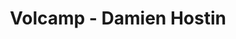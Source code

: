 ---
  name: Damien Hostin
  title: Volcamp - Damien Hostin
  abstract: 
  twitter: none
  photo: none
  linkedin: none
  keynotes: false
---